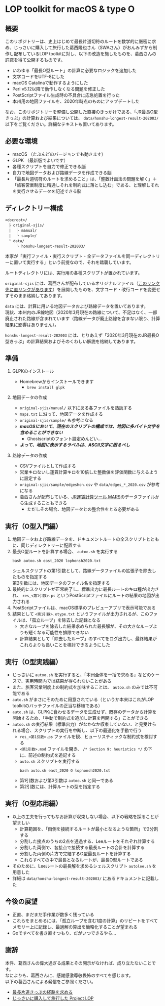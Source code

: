 # LOP toolkit for macOS & type O

## 概要

このリポジトリーは、史上はじめて最長片道切符のルートを数学的に厳密に求め、じっさいに購入して旅行した葛西隆也さん（SWAさん）がおんみずから制作し配布しているLOP toolkitに対し、以下の改造を施したものを、葛西さんの許諾を得て公開するものです。

* いわゆる「最長O型ルート」の計算に必要なロジックを追加した
* 文字コードをUTF-8にした
* macOS Catalinaで動作するようにした
* Perl v5.12以降で動作しなくなる問題を修正した
* PostScriptファイル生成時の不具合に応急処置を行った
* 本州用の地図ファイルを、2020年時点のものにアップデートした

なお、このリポジトリーを整備し公開した直接のきっかけである、「JR最長O型きっぷ」の計算および結果については、 `data/honshu-longest-result-202003/` 以下をご覧ください。詳細なテキストも置いてあります。

## 必要な環境

* macOS （たぶんどのバージョンでも動きます）
* GLPK （最新版でよいです）
* 各種スクリプトを自力で修正できる脳
* 自力で地図データおよび路線データを作成できる脳
* 「最長片道切符のルートを求めること」は、「整数計画法の問題を解く」＋「旅客営業制度に精通しそれを制約式に落とし込む」である、と理解しそれを実行させるデータを記述できる脳

## ディレクトリー構成

    <docroot>/
    　├ original-sjis/
    　| 　├ manual/
    　| 　└ sample/
    　└ data/
    　  　└ honshu-longest-result-202003/

本家が「実行ファイル・実行スクリプト・全データファイルを同一ディレクトリーに置いて実行する」という前提なので、それを踏襲しています。

ルートディレクトリには、実行用の各種スクリプトが置かれています。

`original-sjis` には、葛西さんが配布しているオリジナルファイル（[このリンク先に直リンクがあります](https://www.swa785.net/lop/lop_a032.html#download)）を展開したものを、文字コード・改行コードを変更せずそのまま格納してあります。

`data` には、計算に用いる地図データおよび路線データを置いてあります。  
現状、本州内のJR線地図（2020年3月現在の路線について、不足はなく、一部廃止された路線が含まれています（路線データが廃止路線を含まない限り、計算結果に影響はありません）。

`honshu-longest-result-202003` には、とりあえず「2020年3月現在のJR最長O型きっぷ」の計算結果およびそのくわしい解説を格納してあります。

## 準備

1. GLPKのインストール
    * Homebrewからインストールできます
        * `brew install glpk`

1. 地図データの作成
    * `original-sjis/manual/` 以下にある各ファイルを熟読する
    * `maps.txt` に沿って、地図データを作成する
    * `original-sjis/sample/` も参考になる
    * ***macOSにおいて、現在のスクリプトの構成では、地図に多バイト文字を含めることができない***
        * Ghostscriptのフォント設定めんどい…
    * ***よって、地図に表示するラベルは、ASCII文字に限るべし***

1. 路線データの作成
    * CSVファイルとして作成する
    * 営業キロないし運賃計算キロを10倍した整数値を評価関数に与えるように設定する
    * `original-sjis/sample/edgeshon.csv` や `data/edges_*_2020.csv` が参考になる
    * 葛西さんが配布している、[JR運賃計算ツール MARS](https://www.swa785.net/pub/mars/index.html)のデータファイルから生成することもできる
        * ただしその場合、地図データとの整合性をとる必要がある

## 実行（O型入門編）

1. 地図データおよび路線データを、ドキュメントルートの全スクリプトとともに、同じディレクトリーに配置する
1. 最長O型ルートを計算する場合、 `autoo.sh` を実行する
    ~~~
    bash autoo.sh east_2020 lophonsh2020.txt
    ~~~  
    シェルスクリプトの第1引数として、路線データファイルの拡張子を除去したものを指定する  
    第2引数には、地図データのファイル名を指定する
1. 最終的にスクリプトが正常終了し、標準出力に最長ルートのキロ程が出力され、 `res_<第1引数>.ps` というPostScriptファイルにルートの結果の地図が出力される
1. PostScriptファイルは、macOS標準のプレビューアプリで表示可能である
1. 結果として `<第1引数>.otype.txt` というファイルが出力されるが、このファイルは、「孤立ループ」を除去した記録となる
    * 大きなループを除去した結果求められた最長解が、その大きなループよりも短くなる可能性を排除できない
    * 計算結果として「除去したループ」のすべてをログ出力し、最終結果がこれらよりも長いことを検討できるようにした

## 実行（O型実践編）

* じっさいに `autoo.sh` を実行すると、「本州全体を一括で求める」などのケースで、実用時間内では結果が得られないことがある
* また、旅客営業制度上の制約式を加味することは、 `autoo.sh` のみでは不可能である
* `auto.sh` がまさにそのために用意されている（というか本来はこれがLOP toolkitのバッチファイルの正当な移植である） 
* `auto.sh` は、GLPKに食わせるデータを生成せず、既存のデータから計算を開始するため、「手動で制約式を追加し計算を再開する」ことができる
* `autoo.sh` の実行結果（標準出力）がなかなか収束していない、と見受けられる場合、スクリプトの実行を中断し、以下の最適化を手動で行う
    * `res_<第1引数>.ps` ファイルを観、ヒューリスティックな制約式を検討する
    * `<第1引数>.mod` ファイルを開き、 `/* Section 9: heuristics */` の下に、前述の制約式を追記する
    * `auto.sh` スクリプトを実行する
        ~~~
        bash auto.sh east_2020 O lophonsh2020.txt
        ~~~
    * 第1引数および第3引数は `autoo.sh` と同一である
    * 第2引数には、計算ルートの型を指定する

## 実行（O型応用編）

* 以上の工夫を行ってもなお計算が収束しない場合、以下の戦略を採ることが望ましい
    * 計算範囲を、「両側を接続するルートが最小となるような箇所」で2分割する
    * 分割した接点のうちの2点を通過する、Leeルートをそれぞれ計算する
    * 分割した両側で、各接点で接続する最長ルートの合計を計算する
    * 分割した両側の片方で完結するO型最長ルートを計算する
    * これらすべての中で最長となるルートが、最長O型ルートである
* そのために、Leeルートの最長解を求めるシェルスクリプト `autolee.sh` を用意した
* 詳細は `data/honshu-longest-result-202003/` にあるドキュメントに記載した

## 今後の展望

* 正直、まだまだ手作業が数多く残っている
* これらをまとめるには、「孤立ループを含む1度の計算」のリピートをすべてメモリー上に記録し、最適解の算出を簡略化することが望まれる
* Goですべてを書き直すつもり、だがいつできるやら…

## 謝辞

本件、葛西さんの偉大過ぎる成果とその開示がなければ、成り立たないことです。  
なによりも、葛西さんに、感謝感激尊敬畏怖のすべてを感じます。  
以下の葛西さんによる発信をご参照ください。

* [最長片道きっぷの経路を求める](https://www.swa785.net/lop/) 
* [じっさいに購入して旅行した Project LOP](https://www.swa785.net/plop/index.html) 
